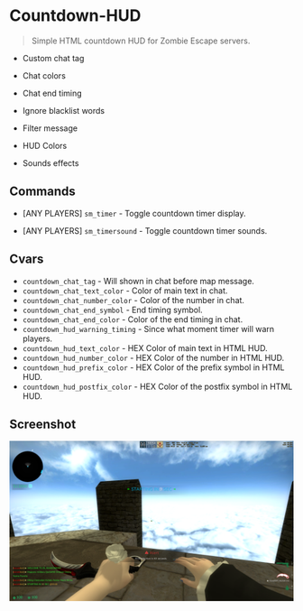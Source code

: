 # Countdown-HUD

> Simple HTML countdown HUD for Zombie Escape servers.

- Custom chat tag

- Chat colors

- Chat end timing

- Ignore blacklist words

- Filter message

- HUD Colors

- Sounds effects

## Commands

- [ANY PLAYERS] `sm_timer` - Toggle countdown timer display.

- [ANY PLAYERS] `sm_timersound` - Toggle countdown timer sounds.

## Cvars

- `countdown_chat_tag` - Will shown in chat before map message.
-	`countdown_chat_text_color` - Color of main text in chat.
-	`countdown_chat_number_color` - Color of the number in chat.
-	`countdown_chat_end_symbol` - End timing symbol.
-	`countdown_chat_end_color` - Color of the end timing in chat.
-	`countdown_hud_warning_timing` - Since what moment timer will warn players.
-	`countdown_hud_text_color` - HEX Color of main text in HTML HUD.
-	`countdown_hud_number_color` - HEX Color of the number in HTML HUD.
-	`countdown_hud_prefix_color` - HEX Color of the prefix symbol in HTML HUD.
-	`countdown_hud_postfix_color` - HEX Color of the postfix symbol in HTML HUD.

## Screenshot

![Example of countown HTML HUD](/screenshots/1.png?raw=true "Example of countown HTML HUD")